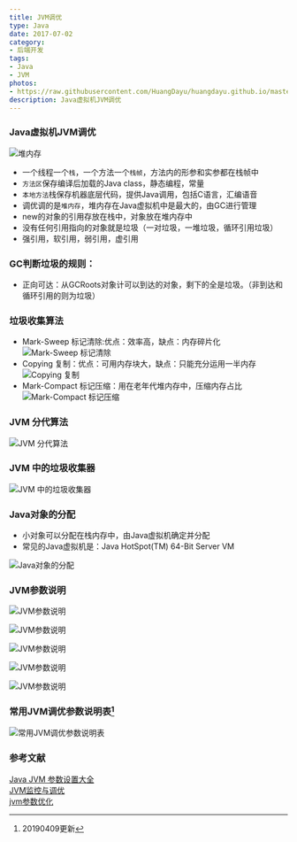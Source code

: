 ```yaml
---
title: JVM调优
type: Java
date: 2017-07-02
category: 
- 后端开发
tags:
- Java
- JVM
photos:
- https://raw.githubusercontent.com/HuangDayu/huangdayu.github.io/master/assets/private/images/JVM/1.jpg
description: Java虚拟机JVM调优
---
```


### Java虚拟机JVM调优

![堆内存](https://raw.githubusercontent.com/HuangDayu/huangdayu.github.io/master/assets/private/images/JVM/2.png "堆内存")

* 一个线程一个`栈`，一个方法一个`栈帧`，方法内的形参和实参都在栈帧中
* `方法区`保存编译后加载的Java class，静态编程，常量
* `本地方法`栈保存机器底层代码，提供Java调用，包括C语言，汇编语音
* 调优调的是`堆内存`，堆内存在Java虚拟机中是最大的，由GC进行管理
* new的对象的引用存放在栈中，对象放在堆内存中
* 没有任何引用指向的对象就是垃圾（一对垃圾，一堆垃圾，循环引用垃圾）
* 强引用，软引用，弱引用，虚引用


### GC判断垃圾的规则：

* 正向可达：从GCRoots对象计可以到达的对象，剩下的全是垃圾。（非到达和循环引用的则为垃圾）

### 垃圾收集算法

* Mark-Sweep 标记清除:优点：效率高，缺点：内存碎片化
![Mark-Sweep 标记清除](https://raw.githubusercontent.com/HuangDayu/huangdayu.github.io/master/assets/private/images/JVM/3.png "Mark-Sweep 标记清除")
* Copying 复制：优点：可用内存块大，缺点：只能充分运用一半内存
![Copying 复制](https://raw.githubusercontent.com/HuangDayu/huangdayu.github.io/master/assets/private/images/JVM/4.png "Copying 复制")
* Mark-Compact 标记压缩：用在老年代堆内存中，压缩内存占比
![Mark-Compact 标记压缩](https://raw.githubusercontent.com/HuangDayu/huangdayu.github.io/master/assets/private/images/JVM/5.png "Mark-Compact 标记压缩")

### JVM 分代算法

![JVM 分代算法](https://raw.githubusercontent.com/HuangDayu/huangdayu.github.io/master/assets/private/images/JVM/6.png "JVM 分代算法")

### JVM 中的垃圾收集器

![JVM 中的垃圾收集器](https://raw.githubusercontent.com/HuangDayu/huangdayu.github.io/master/assets/private/images/JVM/7.png "JVM 中的垃圾收集器")

### Java对象的分配

- 小对象可以分配在栈内存中，由Java虚拟机确定并分配
- 常见的Java虚拟机是：Java HotSpot(TM) 64-Bit Server VM

![Java对象的分配](https://raw.githubusercontent.com/HuangDayu/huangdayu.github.io/master/assets/private/images/JVM/8.png "Java对象的分配")

### JVM参数说明

![JVM参数说明](https://raw.githubusercontent.com/HuangDayu/huangdayu.github.io/master/assets/private/images/JVM/9.png "JVM参数说明")

![JVM参数说明](https://raw.githubusercontent.com/HuangDayu/huangdayu.github.io/master/assets/private/images/JVM/10.png)

![JVM参数说明](https://raw.githubusercontent.com/HuangDayu/huangdayu.github.io/master/assets/private/images/JVM/11.png)

![JVM参数说明](https://raw.githubusercontent.com/HuangDayu/huangdayu.github.io/master/assets/private/images/JVM/12.png)

![JVM参数说明](https://raw.githubusercontent.com/HuangDayu/huangdayu.github.io/master/assets/private/images/JVM/13.png)

### 常用JVM调优参数说明表[^20190409]

![常用JVM调优参数说明表](https://raw.githubusercontent.com/HuangDayu/huangdayu.github.io/master/assets/private/images/JVM/14.png)

### 参考文献
[Java JVM 参数设置大全](http://www.51gjie.com/java/551.html)  
[JVM监控与调优](http://www.importnew.com/21441.html)  
[jvm参数优化](https://dashidan.com/article/java/basic/22.html)  

[^20190409]: 20190409更新